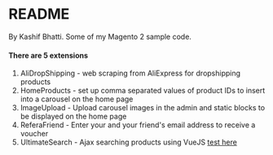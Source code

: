 # README

By Kashif Bhatti.
Some of my Magento 2 sample code.

#### There are 5 extensions
1. AliDropShipping - web scraping from AliExpress for dropshipping products
1. HomeProducts - set up comma separated values of product IDs to insert into a carousel on the home page
1. ImageUpload - Upload carousel images in the admin and static blocks to be displayed on the home page
1. ReferaFriend - Enter your and your friend's email address to receive a voucher
1. UltimateSearch - Ajax searching products using VueJS [test here](https://magento.preview1.co.uk)
